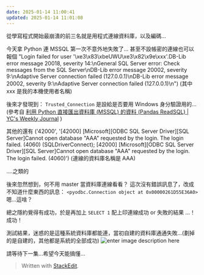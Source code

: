 ```yaml
---
date: 2025-01-14 11:00:41
updated: 2025-01-14 11:01:08
---
```

從學寫程式開始最崩潰的前三名就是用程式連線資料庫，以及編碼...

今天拿 Python 連 MSSQL 第一次不意外地失敗了...
甚至不設帳密的連線也可以報個
"Login failed for user '\xe3\x83\xbeUWU\xe3\x82\x9e\\xxx'.DB-Lib error message 20018, severity 14:\nGeneral SQL Server error: Check messages from the SQL Server\nDB-Lib error message 20002, severity 9:\nAdaptive Server connection failed (127.0.0.1)\nDB-Lib error message 20002, severity 9:\nAdaptive Server connection failed (127.0.0.1)\n")
(其中 xxx 是我的本機使用者名稱)

後來才發現到：
`Trusted_Connection` 是設給是否要用 Windows 身分驗證用的...
(參考自 [利用 Python 直接匯出資料庫 (MSSQL) 的資料 (Pandas ReadSQL) | YC's Weekly Journal](https://ycjhuo.gitlab.io/blogs/Python-Pandas-Download-Data-From-MSSQL.html#%E9%80%A3%E6%8E%A5-mssql-%E8%B3%87%E6%96%99%E5%BA%AB) )

其他的還有
('42000', '[42000] [Microsoft][ODBC SQL Server Driver][SQL Server]Cannot open database "AAA" requested by the login. The login failed. (4060) (SQLDriverConnect); [42000] [Microsoft][ODBC SQL Server Driver][SQL Server]Cannot open database "AAA" requested by the login. The login failed. (4060)')
(連線的資料庫名稱是 AAA)

....之類的

後來忽然想到，何不用 master 當資料庫連線看看？
這次沒有錯誤訊息了，改成不知道什麼東西的訊息：
`<pyodbc.Connection object at 0x00000261D55E36A0>`
嗯...這啥？

總之隱約覺得有成功，於是再加上 `SELECT 1` 配上印連線成功 or 失敗的結果
...！ 成功！

測試結果，迷惑的是這種系統資料庫都能連，當初自建的資料庫通通失敗...(劃掉的是自建的，其他都是系統的全部成功)
![enter image description here](https://blogger.googleusercontent.com/img/a/AVvXsEjEHqXuRsKGV3Efosv2prVc_NmF4oDA4AOsDDk7tNu97PcA_nHhOsm0Z1fpHWmfdh6NbVzzjVqeJHyVM9WTQT9pt4fi5Grtb-TuT6K5Gs0BoM1u0Gr49dbLIPvnvKniuEqcW-ks9uTbE1orn3q3hEpjSe-OIhaJ0IRl_u7TqT_7frSyPMDynYmns0khOyA)

請等待下一集...希望今天能搞懂...

> Written with [StackEdit](https://stackedit.io/).